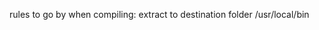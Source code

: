  rules to go by when compiling:
                        extract to destination folder /usr/local/bin